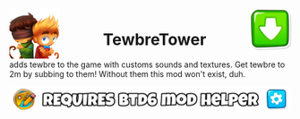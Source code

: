 <a href="https://github.com/MrGoopyDrawers/TewbreTower/releases/download/1.0.1/TewbreTower.dll">
    <img align="left" alt="Icon" height="90" src="Icon.png">
    <img align="right" alt="Download" height="75" src="https://raw.githubusercontent.com/gurrenm3/BTD-Mod-Helper/master/BloonsTD6%20Mod%20Helper/Resources/DownloadBtn.png">
</a>

<h1 align="center">TewbreTower</h1>

adds tewbre to the game with customs sounds and textures. Get tewbre to 2m by subbing to them! Without them this mod won't exist, duh.

[![Requires BTD6 Mod Helper](https://raw.githubusercontent.com/gurrenm3/BTD-Mod-Helper/master/banner.png)](https://github.com/gurrenm3/BTD-Mod-Helper#readme)
